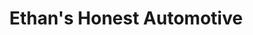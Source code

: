 ---
title: "Ethan's Honest Automotive"
url: /logan/ethans-honest-automotive/
shop: Autowerkstatt
---